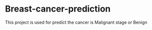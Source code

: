 # Breast-cancer-prediction
This project is used for predict the cancer is Malignant stage or Benign

